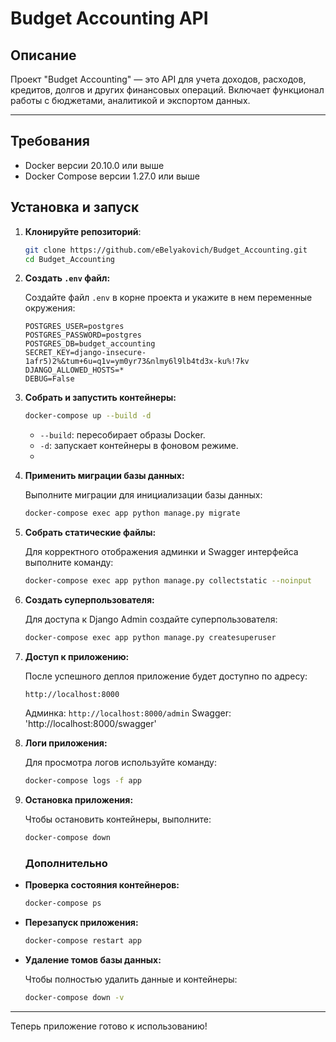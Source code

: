 # Budget Accounting API

## Описание
Проект "Budget Accounting" — это API для учета доходов, расходов, кредитов, долгов и других финансовых операций. Включает функционал работы с бюджетами, аналитикой и экспортом данных.

---

## Требования
- Docker версии 20.10.0 или выше
- Docker Compose версии 1.27.0 или выше

## Установка и запуск

1. **Клонируйте репозиторий**:
   ```bash
   git clone https://github.com/eBelyakovich/Budget_Accounting.git
   cd Budget_Accounting
   ```

2. **Создать `.env` файл:**

   Создайте файл `.env` в корне проекта и укажите в нем переменные окружения:

   ```env
   POSTGRES_USER=postgres
   POSTGRES_PASSWORD=postgres
   POSTGRES_DB=budget_accounting
   SECRET_KEY=django-insecure-1afr5)2%&tum+6u=q1v=ym0yr73&nlmy6l9lb4td3x-ku%!7kv
   DJANGO_ALLOWED_HOSTS=*
   DEBUG=False
   ```

3. **Собрать и запустить контейнеры:**

   ```bash
   docker-compose up --build -d
   ```
   - `--build`: пересобирает образы Docker.
   - `-d`: запускает контейнеры в фоновом режиме.
   - 
4. **Применить миграции базы данных:**

   Выполните миграции для инициализации базы данных:

   ```bash
   docker-compose exec app python manage.py migrate
   ```

5. **Собрать статические файлы:**

   Для корректного отображения админки и Swagger интерфейса выполните команду:

   ```bash
   docker-compose exec app python manage.py collectstatic --noinput
   ```

6. **Создать суперпользователя:**

   Для доступа к Django Admin создайте суперпользователя:

   ```bash
   docker-compose exec app python manage.py createsuperuser
   ```

7. **Доступ к приложению:**

   После успешного деплоя приложение будет доступно по адресу:

   ```
   http://localhost:8000
   ```

   Админка: `http://localhost:8000/admin`
   Swagger: 'http://localhost:8000/swagger'

8. **Логи приложения:**

   Для просмотра логов используйте команду:

   ```bash
   docker-compose logs -f app
   ```

9. **Остановка приложения:**

   Чтобы остановить контейнеры, выполните:

   ```bash
   docker-compose down
   ```
   ### Дополнительно

- **Проверка состояния контейнеров:**

   ```bash
   docker-compose ps
   ```

- **Перезапуск приложения:**

   ```bash
   docker-compose restart app
   ```

- **Удаление томов базы данных:**

   Чтобы полностью удалить данные и контейнеры:

   ```bash
   docker-compose down -v
   ```

---

Теперь приложение готово к использованию!
